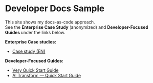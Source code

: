 # Developer Docs Sample

This site shows my docs-as-code approach.  
See the **Enterprise Case Study** (anonymized) and **Developer-Focused Guides** under the links below.

**Enterprise Case studies:**

- [Case study (EN)](case-studies/enterprise/docs/index.md)

**Developer-Focused Guides:**

- [Very Quick Start Guide](workflow/quickstart.md)
- [AI Transform — Quick Start Guide](ai/ai-transform.md)